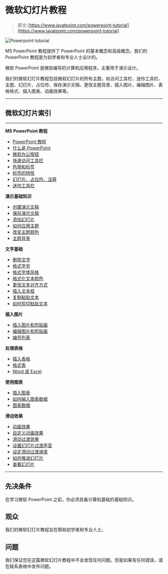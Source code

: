 # 微软幻灯片教程

> 原文:[https://www.javatpoint.com/powerpoint-tutorial](https://www.javatpoint.com/powerpoint-tutorial)

![Powerpoint tutorial](../Images/e77c7194f1ec728a66be5baa9bc0fa4e.png)

MS PowerPoint 教程提供了 PowerPoint 的基本概念和高级概念。我们的 PowerPoint 教程是为初学者和专业人士设计的。

微软 PowerPoint 是微软编写的计算机应用程序。主要用于演示设计。

我们的微软幻灯片教程包括微软幻灯片的所有主题，如访问工具栏、迷你工具栏、主题、幻灯片、占位符、保存演示文稿、更改主题背景、插入图片、编辑图片、表格格式、插入图表、动画效果等。

* * *

## 微软幻灯片索引

* * *

**MS PowerPoint 教程**

*   [PowerPoint 教程](powerpoint-tutorial)
*   [什么是 PowerPoint](what-is-powerpoint)
*   [微软办公按钮](powerpoint-microsoft-office-button)
*   [快速访问工具栏](powerpoint-quick-access-toolbar)
*   [色带和标签](powerpoint-ribbon-and-tabs)
*   [标签的特性](powerpoint-features-of-the-tabs)
*   [幻灯片、占位符、注释](powerpoint-slide-placeholder-and-notes)
*   [迷你工具栏](powerpoint-mini-toolbar)

**演示基础知识**

*   [创建演示文稿](creating-a-presentation-powerpoint)
*   [保存演示文稿](how-to-save-a-presentation-powerpoint)
*   [添加幻灯片](how-to-add-slide-powerpoint)
*   [如何应用主题](how-to-apply-themes-powerpoint)
*   [改变主题颜色](how-to-apply-or-change-color-in-themes-powerpoint)
*   [主题背景](how-to-change-the-background-of-a-theme-powerpoint)

**文字基础**

*   [删除文字](how-to-delete-text-powerpoint)
*   [格式字号](how-to-format-font-size-powerpoint)
*   [格式字体风格](how-to-format-font-style-powerpoint)
*   [格式化文本颜色](how-to-format-text-color-powerpoint)
*   [更改文本对齐方式](how-to-change-text-alignment-powerpoint)
*   [插入文本框](how-to-insert-a-textbox-powerpoint)
*   [复制粘贴文本](how-to-copy-and-paste-text-powerpoint)
*   [如何剪切粘贴文本](how-to-cut-and-paste-text-powerpoint)

**插入图片**

*   [插入图片和剪贴画](how-to-insert-picture-and-clip-art-powerpoint)
*   [编辑图片和剪贴画](how-to-edit-picture-and-clip-art-powerpoint)
*   [编号列表](how-to-create-bulleted-or-numbered-lists-powerpoint)

**处理表格**

*   [插入表格](how-to-insert-table-powerpoint)
*   [格式表](how-to-modify-or-format-table-powerpoint)
*   [Word 或 Excel](how-to-insert-table-from-word-or-excel-powerpoint)

**使用图表**

*   [插入图表](how-to-insert-chart-powerpoint)
*   [如何输入图表数据](how-to-enter-chart-data-powerpoint)
*   [图表数据](how-to-format-chart-or-chart-data-powerpoint)

**滑动效果**

*   [动画效果](how-to-apply-animation-effect-powerpoint)
*   [自定义动画效果](how-to-apply-a-custom-animation-effect-powerpoint)
*   [滑动过渡效果](how-to-apply-slide-transition-effects-powerpoint)
*   [设置幻灯片过渡声音](how-to-set-slide-transition-sound-powerpoint)
*   [设定滑动过渡速度](how-to-set-slide-transition-speed-powerpoint)
*   [如何推进幻灯片](how-to-advance-slides-powerpoint)
*   [查看幻灯片](powerpoint-viewing-slides)

* * *

## 先决条件

在学习微软 PowerPoint 之前，你必须具备计算机基础的基础知识。

## 观众

我们的微软幻灯片教程旨在帮助初学者和专业人士。

## 问题

我们保证您在这篇微软幻灯片教程中不会发现任何问题。但是如果有任何错误，请在联系表格中发布问题。